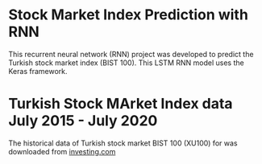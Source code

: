 # Stock Market Index Prediction with RNN
This recurrent neural network (RNN) project was developed to predict the Turkish stock market index (BIST 100). This LSTM RNN model uses the Keras framework.

 # Turkish Stock MArket Index data July 2015 - July 2020
The historical data of Turkish stock market BIST 100 (XU100) for was downloaded from [investing.com](https://www.investing.com/indices/ise-100-historical-data)
